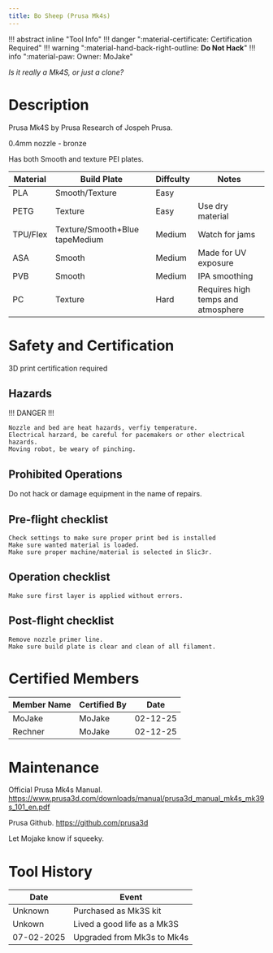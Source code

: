 ```yaml
---
title: Bo Sheep (Prusa Mk4s)
---
```


!!! abstract inline "Tool Info"
    !!! danger ":material-certificate: Certification Required"
    !!! warning ":material-hand-back-right-outline: __Do Not Hack__"
    !!! info ":material-paw: Owner: MoJake"

_Is it really a Mk4S, or just a clone?_

# Description

Prusa Mk4S by Prusa Research of Jospeh Prusa.

0.4mm nozzle - bronze

Has both Smooth and texture PEI plates.

|Material|Build Plate|Diffculty|Notes
|------|------|------|------|
|PLA|Smooth/Texture|Easy|
|PETG|Texture|Easy|Use dry material
|TPU/Flex|Texture/Smooth+Blue tapeMedium|Medium|Watch for jams
|ASA|Smooth|Medium|Made for UV exposure
|PVB|Smooth|Medium|IPA smoothing
|PC|Texture|Hard|Requires high temps and atmosphere

# Safety and Certification

3D print certification required

## Hazards

!!! DANGER !!!

    Nozzle and bed are heat hazards, verfiy temperature.
    Electrical harzard, be careful for pacemakers or other electrical hazards.
    Moving robot, be weary of pinching. 

## Prohibited Operations

Do not hack or damage equipment in the name of repairs.

## Pre-flight checklist

    Check settings to make sure proper print bed is installed
    Make sure wanted material is loaded.
    Make sure proper machine/material is selected in Slic3r. 

## Operation checklist

    Make sure first layer is applied without errors.

## Post-flight checklist

    Remove nozzle primer line.
    Make sure build plate is clear and clean of all filament. 


# Certified Members

|Member Name | Certified By | Date           |
|------------|--------------|----------------|
|MoJake|MoJake|02-12-25|
|Rechner|MoJake|02-12-25|



# Maintenance

Official Prusa Mk4s Manual. 
https://www.prusa3d.com/downloads/manual/prusa3d_manual_mk4s_mk39s_101_en.pdf

Prusa Github.
https://github.com/prusa3d

Let Mojake know if squeeky. 

# Tool History

|Date | Event |
|-----|-------|
|Unknown|Purchased as Mk3S kit|
|Unkown|Lived a good life as a Mk3S|
|07-02-2025|Upgraded from Mk3s to Mk4s|
